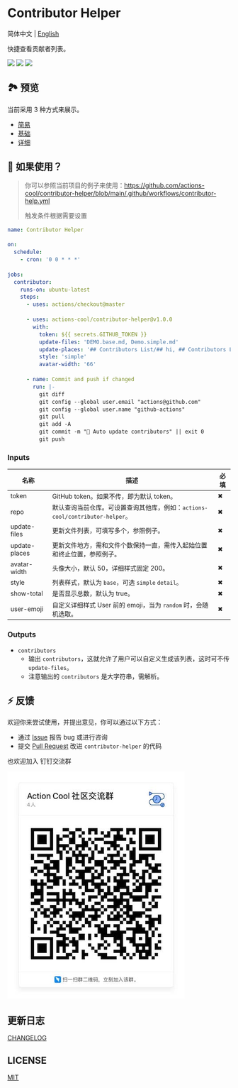 # Contributor Helper

简体中文 | [English](./README.en-US.md)

快捷查看贡献者列表。

![](https://img.shields.io/github/workflow/status/actions-cool/contributor-helper/CI?style=flat-square)
[![](https://img.shields.io/badge/marketplace-contributor--helper-blueviolet?style=flat-square)](https://github.com/marketplace/actions/contributor-helper)
[![](https://img.shields.io/github/v/release/actions-cool/contributor-helper?style=flat-square&color=orange)](https://github.com/actions-cool/contributor-helper/releases)

## 🏞 预览

当前采用 3 种方式来展示。

- [简易](./DEMO.simple.md)
- [基础](./DEMO.base.md)
- [详细](./DEMO.detail.md)

## 🚀 如果使用？

> 你可以参照当前项目的例子来使用：https://github.com/actions-cool/contributor-helper/blob/main/.github/workflows/contributor-help.yml
> 
> 触发条件根据需要设置

```yml
name: Contributor Helper

on:
  schedule:
    - cron: '0 0 * * *'

jobs:
  contributor:
    runs-on: ubuntu-latest
    steps:
      - uses: actions/checkout@master

      - uses: actions-cool/contributor-helper@v1.0.0
        with:
          token: ${{ secrets.GITHUB_TOKEN }}
          update-files: 'DEMO.base.md, Demo.simple.md'
          update-places: '## Contributors List/## hi, ## Contributors List/## hello'
          style: 'simple'
          avatar-width: '66'

      - name: Commit and push if changed
        run: |-
          git diff
          git config --global user.email "actions@github.com"
          git config --global user.name "github-actions"
          git pull
          git add -A
          git commit -m "🤖 Auto update contributors" || exit 0
          git push
```

### Inputs

| 名称 | 描述 | 必填 |
| -- | -- | -- |
| token | GitHub token。如果不传，即为默认 token。 | ✖ |
| repo | 默认查询当前仓库。可设置查询其他库，例如：`actions-cool/contributor-helper`。 | ✖ |
| update-files | 更新文件列表，可填写多个，参照例子。 | ✖ |
| update-places | 更新文件地方，需和文件个数保持一直，需传入起始位置和终止位置，参照例子。 | ✖ |
| avatar-width | 头像大小，默认 50，详细样式固定 200。 | ✖ |
| style | 列表样式，默认为 `base`，可选 `simple` `detail`。 | ✖ |
| show-total | 是否显示总数，默认为 true。 | ✖ |
| user-emoji | 自定义详细样式 User 前的 emoji，当为 `random` 时，会随机选取。 | ✖ |

### Outputs

- `contributors`
  - 输出 `contributors`，这就允许了用户可以自定义生成该列表，这时可不传 `update-files`。
  - 注意输出的 `contributors` 是大字符串，需解析。

## ⚡ 反馈

欢迎你来尝试使用，并提出意见，你可以通过以下方式：

- 通过 [Issue](https://github.com/actions-cool/contributor-helper/issues) 报告 bug 或进行咨询
- 提交 [Pull Request](https://github.com/actions-cool/contributor-helper/pulls) 改进 `contributor-helper` 的代码

也欢迎加入 钉钉交流群

![](https://github.com/actions-cool/resources/blob/main/dingding.jpeg?raw=true)

## 更新日志

[CHANGELOG](./CHANGELOG.md)

## LICENSE

[MIT](./LICENSE)
